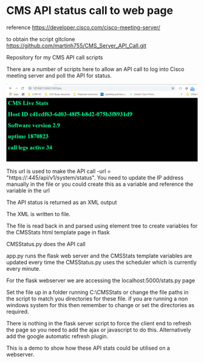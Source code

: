 # CMS API status call to web page

reference https://developer.cisco.com/cisco-meeting-server/

to obtain the script  gitclone https://github.com/martinh755/CMS_Server_API_Call.git

Repository for my CMS API call scripts

There are a number of scripts here to allow an API call to log into Cisco meeting server and poll the API for status.

<img src="https://github.com/martinh755/CMS_Server_API_Call/blob/master/CMS-stats.jpeg">

This url is used to make the API call -url = "https://<cms-ip-address>:445/api/v1/system/status".  You need to update the IP address manually in the file or you could create this as a variable and reference the variable in the url
  
The API status is returned as an XML output

The XML is written to file.

The file is read back in and parsed using element tree to create variables for the CMSStats html template page in flask

CMSStatus.py does the API call

app.py runs the flask web server and the CMSStats template variables are updated every time the CMSStatus.py uses the scheduler which is currently every minute.

For the flask webserver we are accessing the localhost:5000/stats.py page

Set the file up in a folder running C:\CMSStats or change the file paths in the script to match you directories for these file. if you are running a non windows system for this then remember to change or set the directories as required.

There is nothing in the flask server script to force the client end to refresh the page so you need to add the ajax or javascript to do this. Alternatively add the google automatic refresh plugin.

This is a demo to show how these API stats could be utilised on a webserver.





